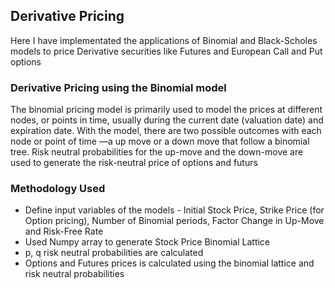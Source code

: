 ## Derivative Pricing

Here I have implementated the applications of Binomial and Black-Scholes models to price Derivative securities like Futures and European Call and Put options

### Derivative Pricing using the Binomial model

The binomial pricing model is primarily used to model the prices at different nodes, or points in time, usually during the current date (valuation date) and expiration date. With the model, there are two possible outcomes with each node or point of time —a up move or a down move that follow a binomial tree. Risk neutral probabilities for the up-move and the down-move are used to generate the risk-neutral price of options and futurs

### Methodology Used
- Define input variables of the models - Initial Stock Price, Strike Price (for Option pricing), Number of Binomial periods, Factor Change in Up-Move and Risk-Free Rate
- Used Numpy array to generate Stock Price Binomial Lattice
- p, q risk neutral probabilities are calculated
- Options and Futures prices is calculated using the binomial lattice and risk neutral probabilities
